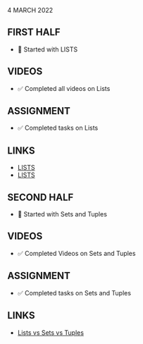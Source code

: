 4 MARCH 2022

## FIRST HALF

- 🚧 Started with LISTS

## VIDEOS

- ✅ Completed all videos on Lists

## ASSIGNMENT

- ✅ Completed tasks on Lists

## LINKS

- [LISTS](https://www.w3schools.com/python/python_lists.asp)
- [LISTS](https://www.w3schools.com/python/python_lists.asp)

## SECOND HALF

- 🚧 Started with Sets and Tuples

## VIDEOS

- ✅ Completed Videos on Sets and Tuples

## ASSIGNMENT

- ✅ Completed tasks on Sets and Tuples

## LINKS

- [Lists vs Sets vs Tuples](https://www.geeksforgeeks.org/difference-between-list-vs-set-vs-tuple-in-python/)  